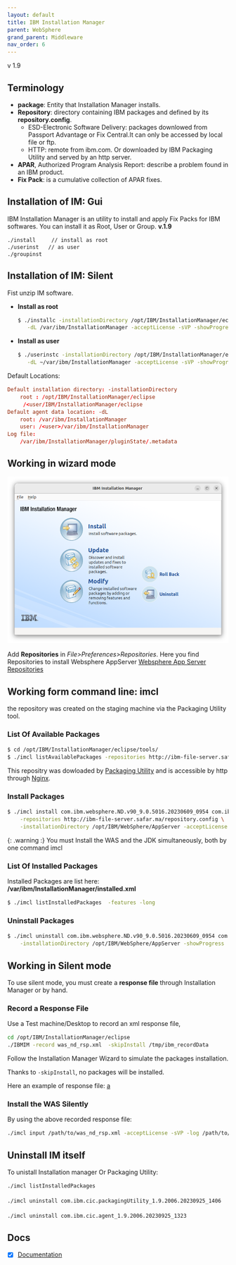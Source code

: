 ```yaml
---
layout: default
title: IBM Installation Manager
parent: WebSphere
grand_parent: Middleware
nav_order: 6
---
```


v 1.9 

## Terminology

- **package**: Entity that Installation Manager installs.
- **Repository**: directory containing IBM packages and defined by its **repository.config**.  
  - ESD-Electronic Software Delivery: packages downlowed from Passport Advantage or Fix Central.It can only be accessed by local file or ftp. 
  - HTTP: remote from ibm.com. Or downloaded by IBM Packaging Utility and served by an http server. 
- **APAR**, Authorized Program Analysis Report: describe a problem found in an IBM product.
- **Fix Pack**: is a cumulative collection of APAR fixes.




## Installation of IM: Gui
IBM Installation Manager is an utility to install and apply Fix Packs for IBM softwares. You can install it as Root, User or Group.  **v.1.9** 

	./install     // install as root	
	./userinst   // as user
	./groupinst

## Installation of IM: Silent 
Fist unzip IM software.
- **Install as root**
	```sh
	$ ./installc -installationDirectory /opt/IBM/InstallationManager/eclipse \
	   -dL /var/ibm/InstallationManager -acceptLicense -sVP -showProgress
	```
- **Install as user**
	```sh
	$ ./userinstc -installationDirectory /opt/IBM/InstallationManager/eclipse \
	   -dL ~/var/ibm/InstallationManager -acceptLicense -sVP -showProgress
	```


Default Locations:
```conf
Default installation directory: -installationDirectory
	root : /opt/IBM/InstallationManager/eclipse
	 /<user/IBM/InstallationManager/eclipse
Default agent data location: -dL
	root: /var/ibm/InstallationManager
	user: /<user>/var/ibm/InstallationManager
Log file:
	/var/ibm/InstallationManager/pluginState/.metadata
```


## Working in wizard mode

  ![alt](/docs/images/ibm-installation-manager.png)

Add **Repositories** in _File>Preferences>Repositories_. Here you find Repositories to install Websphere AppServer [Websphere App Server Repositories](https://www.ibm.com/docs/en/was/9.0.5?topic=installation-online-product-repositories-websphere-application-server-offerings)

## Working form command line: imcl
the repository was created on the staging machine via the Packaging Utility tool.

### List Of Available Packages
```sh
$ cd /opt/IBM/InstallationManager/eclipse/tools/
$ ./imcl listAvailablePackages -repositories http://ibm-file-server.safar.ma/repository.config -features -long
```

This repositry was dowloaded by [Packaging Utility](#packaging-utility) and  is accessible by http through [Nginx](/docs/middleware/nginx/#nginx-as-a-static-file-server).


### Install Packages
```sh
$ ./imcl install com.ibm.websphere.ND.v90_9.0.5016.20230609_0954 com.ibm.java.jdk.v8_8.0.8015.20231031_0036 \
	-repositories http://ibm-file-server.safar.ma/repository.config \
	-installationDirectory /opt/IBM/WebSphere/AppServer -acceptLicense -showProgress
```

{: .warning :}
You must Install the WAS and the JDK simultaneously, both by one command imcl

### List Of Installed Packages
Installed Packages are list here: **/var/ibm/InstallationManager/installed.xml**

```sh
$ ./imcl listInstalledPackages  -features -long
```


### Uninstall Packages   
```sh
$ ./imcl uninstall com.ibm.websphere.ND.v90_9.0.5016.20230609_0954 com.ibm.java.jdk.v8_8.0.8015.20231031_0036 \
	-installationDirectory /opt/IBM/WebSphere/AppServer -showProgress
```

## Working in Silent mode
To use silent mode, you must create a **response file** through Installation Manager or  by hand.

### Record a Response File
Use a Test machine/Desktop to record an xml response file, 
~~~sh
cd /opt/IBM/InstallationManager/eclipse
./IBMIM -record was_nd_rsp.xml  -skipInstall /tmp/ibm_recordData
~~~

Follow the Installation Manager Wizard to simulate the packages installation. 

Thanks to `-skipInstall`, no packages will be installed. 

Here an example of response file: [a](./files/was_nd_rsp.xml)

### Install the WAS Silently
By using the above recorded response file:
~~~sh
./imcl input /path/to/was_nd_rsp.xml -acceptLicense -sVP -log /path/to/was_install.log }}
~~~

## Uninstall IM itself
To unistall Installation manager Or Packaging Utility:
~~~sh
./imcl listInstalledPackages

./imcl uninstall com.ibm.cic.packagingUtility_1.9.2006.20230925_1406

./imcl uninstall com.ibm.cic.agent_1.9.2006.20230925_1323
~~~


## Docs

- [x] [Documentation](https://www.ibm.com/docs/en/installation-manager/1.9.2)
